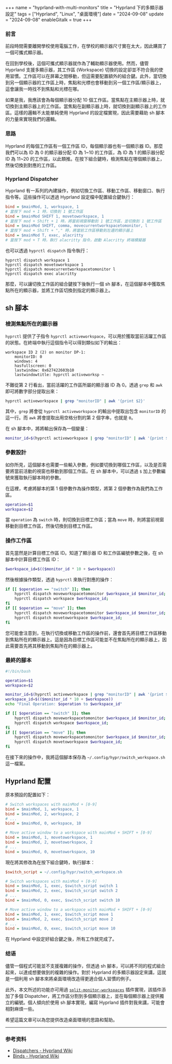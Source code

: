 +++
name = "hyprland-with-multi-monitors"
title = "Hyprland 下的多顯示器設定"
tags = ["Hyprland", "Linux", "桌面環境"]
date = "2024-09-08"
update = "2024-09-08"
enableGitalk = true
+++

### 前言
前段時間需要離開學校使用電腦工作，在學校的顯示器尺寸實在太大，因此購買了一個可攜式顯示器。

在回到學校後，這個可攜式顯示器就作為了輔助顯示器使用。然而，儘管 Hyprland 支援多顯示器，其工作區 (Workspace) 切換的設定卻並不符合我的使用習慣。工作區可以在屏幕之間移動，但這需要配置額外的組合鍵。此外，當切換到另一個顯示器的工作區上時，焦點和光標也會移動到另一個工作區/顯示器上，這會讓我一時找不到焦點和光標在哪。

如果是我，我應該會為每個顯示器分配 10 個工作區。當焦點在主顯示器上時，就切換到主顯示器上的工作區。當焦點在副顯示器上時，就切換到副顯示器上的工作區。這樣的邏輯不太能單純使用 Hyprland 的設定檔實現，因此需要藉助 sh 腳本的力量來實現我們的邏輯。

### 思路
Hyprland 的每個工作區有一個工作區 ID，每個顯示器也有一個顯示器 ID。那麼我們可以為 ID 為 0 的顯示器分配 ID 為 1~10 的工作區，為 ID 為 1 的顯示器分配 ID 為 11~20 的工作區，以此類推。在按下組合鍵時，檢測焦點在哪個顯示器上，然後切換到對應的工作區。

### Hyprland Dispatcher
Hyprland 有一系列的內建操作，例如切換工作區、移動工作區、移動窗口、執行指令等。這些操作可以透過 Hyprland 設定檔中配置組合鍵執行：
```ini
bind = $mainMod, 1, workspace, 1
# 當按下 mod + 1 時，切換到 1 號工作區
bind = $mainMod SHIFT 1, movetoworkspace, 1
# 當按下 mod + Shift + 1 時，將當前視窗移動到 1 號工作區，並切換到 1 號工作區
bind = $mainMod SHIFT, comma, movecurrentworkspacetomonitor, l
# 當按下 mod + Shift + "," 時，將當前工作區移動到左邊的顯示器上
bind = $mainMod T, exec, alacritty
# 當按下 mod + T 時，執行 alacritty 指令，啟動 Alacritty 終端模擬器
```

也可以透過 `hyprctl dispatch` 指令執行：

```shell
hyprctl dispatch workspace 1
hyprctl dispatch movetoworkspace 1
hyprctl dispatch movecurrentworkspacetomonitor l
hyprctl dispatch exec alacritty
```

那麼，可以讓切換工作區的組合鍵按下後執行一個 sh 腳本，在這個腳本中獲取焦點所在的顯示器，並將工作區切換到指定的顯示器上。

## sh 腳本
### 檢測焦點所在的顯示器
`hyprctl` 提供了子指令 `hyprctl activeworkspace`，可以用於獲取當前活躍工作區的狀態。在終端中執行這個指令可以得到類似如下的輸出：

```plain
workspace ID 2 (2) on monitor DP-1:
	monitorID: 0
	windows: 4
	hasfullscreen: 0
	lastwindow: 0x627422603b10
	lastwindowtitle: hyprctl activeworksp ~
```

不難從第 2 行看出，當前活躍的工作區所屬的顯示器 ID 為 0。透過 `grep` 和 `awk` 即可將數字部分提取出來：

```bash
hyprctl activeworkspace | grep "monitorID" | awk '{print $2}'
```

其中，`grep` 將會從 `hyprctl activeworkspace` 的輸出中提取出包含 `monitorID` 的這一行。而 `awk` 將會提取出用空格分割的第 2 個字串，也就是 `0`。

在 sh 腳本中，將將輸出保存為一個變量：

```bash
monitor_id=$(hyprctl activeworkspace | grep "monitorID" | awk '{print $2}')
```

### 參數設計
如你所見，這個腳本也需要一些輸入參數，例如要切換到哪個工作區，以及是否需要將當前活動的視窗也移動到那個工作區。在 sh 腳本中，可以透過 `$` 加上參數編號來獲取執行腳本時的參數。

在這裡，考慮將腳本的第 1 個參數作為操作類型，將第 2 個參數作為我們為工作區。

```bash
operation=$1
workspace=$2
```

當 `operation` 為 `switch` 時，則切換到目標工作區；當為 `move` 時，則將當前視窗移動到目標工作區，然後切換到目標工作區。

### 操作工作區
首先當然是計算目標工作區 ID。知道了顯示器 ID 和工作區編號參數之後，在 sh 腳本中計算目標工作區 ID：

```bash
$workspace_id=$(($monitor_id * 10 + $workspace))
```

然後根據操作類型，透過 `hyprctl` 來執行對應的操作：

```bash
if [[ $operation == "switch" ]]; then
	hyprctl dispatch moveworkspacetomonitor $workspace_id $monitor_id;
	hyprctl dispatch workspace $workspace_id;
fi
if [[ $operation == "move" ]]; then
	hyprctl dispatch moveworkspacetomonitor $workspace_id $monitor_id;
	hyprctl dispatch movetoworkspace $workspace_id;
fi
```

您可能會注意到，在執行切換或移動工作區的操作前，還會首先將目標工作區移動到焦點所在的顯示器上。這是因為目標工作區可能並不在焦點所在的顯示器上，因此需要首先將其移動到焦點所在的顯示器上。

### 最終的腳本
```bash
#!/bin/bash

operation=$1
workspace=$2

monitor_id=$(hyprctl activeworkspace | grep "monitorID" | awk '{print $2}')
workspace_id=$(($monitor_id * 10 + $workspace))
echo "Final Operation: $operation to $workspace_id"

if [[ $operation == "switch" ]]; then
	hyprctl dispatch moveworkspacetomonitor $workspace_id $monitor_id;
	hyprctl dispatch workspace $workspace_id;
fi
if [[ $operation == "move" ]]; then
	hyprctl dispatch moveworkspacetomonitor $workspace_id $monitor_id;
	hyprctl dispatch movetoworkspace $workspace_id;
fi

```

在接下來的操作中，我將這個腳本保存為 `~/.config/hypr/switch_workspace.sh` 這一檔案。

## Hyprland 配置
原本預設的配置如下：

```ini
# Switch workspaces with mainMod + [0-9]
bind = $mainMod, 1, workspace, 1
bind = $mainMod, 2, workspace, 2
# ...
bind = $mainMod, 0, workspace, 10

# Move active window to a workspace with mainMod + SHIFT + [0-9]
bind = $mainMod, 1, movetoworkspace, 1
bind = $mainMod, 2, movetoworkspace, 2
# ...
bind = $mainMod, 0, movetoworkspace, 10
```

現在將其修改為在按下組合鍵時，執行腳本：

```ini
$switch_script = ~/.config/hypr/switch_workspace.sh

# Switch workspaces with mainMod + [0-9]
bind = $mainMod, 1, exec, $switch_script switch 1
bind = $mainMod, 2, exec, $switch_script switch 2
# ...
bind = $mainMod, 0, exec, $switch_script switch 10

# Move active window to a workspace with mainMod + SHIFT + [0-9]
bind = $mainMod, 1, exec, $switch_script move 1
bind = $mainMod, 2, exec, $switch_script move 2
# ...
bind = $mainMod, 0, exec, $switch_script move 10
```

在 Hyprland 中設定好組合鍵之後，所有工作就完成了。

### 结语
儘管一個程式可能並不支援複雜的操作，但透過 sh 腳本，可以將不同的程式組合起來，以達成想要做到的複雜的操作。對於 Hyprland 的多顯示器設定來講，這就是一個利用 sh 腳本來將桌面環境改造得更適合個人習慣的例子。

此外，本文所述的功能亦可用過 [`split-monitor-workspaces`](https://github.com/Duckonaut/split-monitor-workspaces) 插件實現，該插件添加了多個 Dispatcher，將工作區分割到多個顯示器上，並在每個顯示器上提供獨立的編號。個人傾向於使用 sh 腳本實現，編寫 Hyprland 插件對我來講，可能會相對麻煩一些。

希望這篇文章可以為您提供改造桌面環境的思路和幫助。

- - -
### 参考资料
- [Dispatchers - Hyprland Wiki](https://wiki.hyprland.org/Configuring/Dispatchers/)
- [Binds - Hyprland Wiki](https://wiki.hyprland.org/Configuring/Binds/)